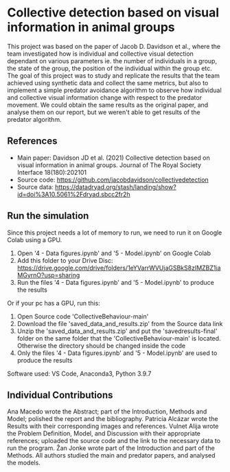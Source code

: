 # Collective detection based on visual information in animal groups

This project was based on the paper of Jacob D. Davidson et al., where the team investigated how is individual and collective visual detection dependant on various parameters ie. the number of individuals in a group, the state of the group, the position of the individual within the group etc. The goal of this project was to study and replicate the results that the team achieved using synthetic data and collect the same metrics, but also to implement a simple predator avoidance algorithm to observe how individual and collective visual information change with respect to the predator movement.
We could obtain the same results as the original paper, and analyse them on our report, but we weren't able to get results of the predator algorithm.


## References 
* Main paper: Davidson JD et al. (2021) Collective detection based on visual information in animal groups. Journal of The Royal Society Interface 18(180):202101
* Source code: https://github.com/jacobdavidson/collectivedetection
* Source data: https://datadryad.org/stash/landing/show?id=doi%3A10.5061%2Fdryad.sbcc2fr2h

## Run the simulation

Since this project needs a lot of memory to run, we need to run it on Google Colab using a GPU.

1. Open '4 - Data figures.ipynb' and '5 - Model.ipynb' on Google Colab
2. Add this folder to your Drive Disc: https://drive.google.com/drive/folders/1eYVarrWVUjaGSBkS8zIMZBZ1iaMGyrnO?usp=sharing
3. Run the files '4 - Data figures.ipynb' and '5 - Model.ipynb' to produce the results

Or if your pc has a GPU, run this:
1. Open Source code 'CollectiveBehaviour-main'
2. Download the file 'saved_data_and_results.zip' from the Source data link
3. Unzip the 'saved_data_and_results.zip' and put the 'savedresults-final' folder on the same folder that the 'CollectiveBehaviour-main' is located. Otherwise the directory should be changed inside the code
4. Only the files '4 - Data figures.ipynb' and '5 - Model.ipynb' are used to produce the results

Software used: VS Code, Anaconda3, Python 3.9.7

## Individual Contributions

Ana Macedo wrote the Abstract; part of the Introduction, Methods and Model; polished the report and the bibliography. Patricia Alcázar wrote the Results with their corresponding images and references. Vulnet Alija wrote the Problem Definition, Model, and Discussion with their appropriate references; uploaded the source code and the link to the necessary data to run the program. Žan Jonke wrote part of the Introduction and part of the Methods.
All authors studied the main and predator papers, and analysed the models.
